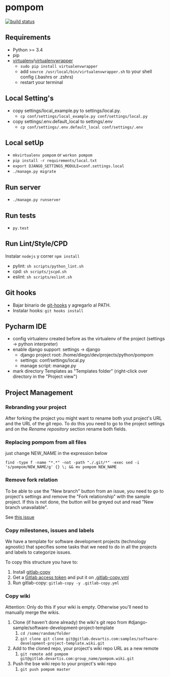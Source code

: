# pompom

[![build status](//gitlab.devartis.com/samples/django-sample/badges/master/build.svg)](http://gitlab.devartis.com/samples/django-sample/commits/master)

## Requirements

* Python >= 3.4
* pip
* [virtualenv](https://virtualenv.readthedocs.org/en/latest/installation.html)/[virtualenvwrapper](https://virtualenvwrapper.readthedocs.org/en/latest/)
  * `sudo pip install virtualenvwrapper`
  * add `source /usr/local/bin/virtualenvwrapper.sh` to your shell config (.bashrs or .zshrs)
  * restart your terminal

## Local Setting's

* copy settings/local_example.py to settings/local.py.
  * `cp conf/settings/local_example.py conf/settings/local.py`
* copy settings/.env.default_local to settings/.env
  * `cp conf/settings/.env.default_local conf/settings/.env`

## Local setUp

* `mkvirtualenv pompom` or `workon pompom`
* `pip install -r requirements/local.txt`
* `export DJANGO_SETTINGS_MODULE=conf.settings.local`
* `./manage.py migrate`

## Run server

* `./manage.py runserver`

## Run tests

* `py.test`

## Run Lint/Style/CPD

Instalar `nodejs` y correr `npm install`

* pylint: `sh scripts/python_lint.sh`
* cpd: `sh scripts/jscpd.sh`
* eslint: `sh scripts/eslint.sh`

## Git hooks

* Bajar binario de [git-hooks](https://github.com/git-hooks/git-hooks/releases) y agregarlo al PATH.
* Instalar hooks: `git hooks install`

## Pycharm IDE

* config virtualenv created before as the virtualenv of the project (settings -> python interpreter)
* enable django support: settings -> django 
  * django project root: /home/diego/dev/projects/python/pompom
  * settings: conf/settings/local.py
  * manage script: manage.py
* mark directory Templates as "Templates folder" (right-click over directory in the "Project view")

## Project Management

### Rebranding your project

After forking the project you might want to rename both yout project's URL and the URL of the git repo. To do this you need to go to the project settings and on the *Rename repository* section rename both fields.

### Replacing pompom from all files

just change NEW_NAME in the expression below

    find -type f -name "*.*" -not -path "./.git/*" -exec sed -i 's/pompom/NEW_NAME/g' {} \; && mv pompom NEW_NAME

### Remove fork relation

To be able to use the "New branch" button from an issue, you need to go to project's settings and remove the "Fork relationship" with the sample project. If this is not done, the button will be greyed out and read "New branch unavailable".

See [this issue](https://gitlab.com/gitlab-org/gitlab-ce/issues/20704)

### Copy milestones, issues and labels

We have a template for software development projects (technology agnostic) that specifies some tasks that we need to do in all the projects and labels to categorize issues.

To copy this structure you have to:

1. Install [gitlab-copy](https://github.com/gotsunami/gitlab-copy#download)
1. Get a [Gitlab access token](https://gitlab.devartis.com/profile/personal_access_tokens) and put it on [.gitlab-copy.yml](/.gitlab-copy.yml)
1. Run gitlab-copy: `gitlab-copy -y .gitlab-copy.yml`

### Copy wiki

Attention: Only do this if your wiki is empty. Otherwise you'll need to manually merge the wikis.

1. Clone (if haven't done already) the wiki's git repo from #django-sample/software-development-project-template
    1. `cd /some/random/folder`
    1. `git clone git clone git@gitlab.devartis.com:samples/software-development-project-template.wiki.git`
1. Add to the cloned repo, your project's wiki repo URL as a new remote
    1. `git remote add pompom git@gitlab.devartis.com:group_name/pompom.wiki.git`
1. Push the bse wiki repo to your project's wiki repo
    1. `git push pompom master`
